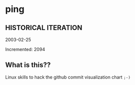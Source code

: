 # ping

## HISTORICAL ITERATION
2003-02-25

Incremented: 2094

## What is this?? 
Linux skills to hack the github commit visualization chart `;-)`
